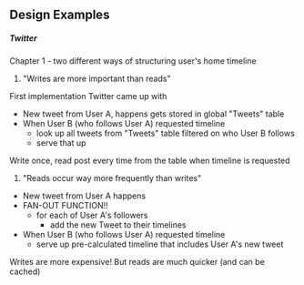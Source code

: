 ## Design Examples

##### Twitter

Chapter 1 - two different ways of structuring user's home timeline

1. "Writes are more important than reads"

First implementation Twitter came up with

- New tweet from User A, happens gets stored in global "Tweets" table
- When User B (who follows User A) requested timeline
   - look up all tweets from "Tweets" table filtered on who User B follows
   - serve that up

Write once, read post every time from the table when timeline is requested

1. "Reads occur way more frequently than writes"

- New tweet from User A happens
- FAN-OUT FUNCTION!!
   - for each of User A's followers
      - add the new Tweet to their timelines
- When User B (who follows User A) requested timeline
   - serve up pre-calculated timeline that includes User A's new tweet

Writes are more expensive! But reads are much quicker (and can be cached)